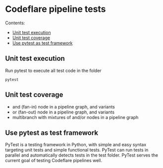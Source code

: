 # Codeflare pipeline tests

Contents:

* [Unit test execution](#unit-test-execution)
* [Unit test coverage](#unit-test-coverage)
* [Use pytest as test framework](#use-pytest-as-test-framework)

## Unit test execution
Run pytest to execute all test code in the folder
```
pytest
```

## Unit test coverage
* and (fan-in) node in a pipeline graph, and variants
* or (fan-out) node in a pipeline graph, and variants
* multibranch with mixtures of and/or nodes in a pipeline graph

## Use pytest as test framework
PyTest is a testing framework in Python, with simple and easy syntax targeting unit tests and simple functional tests. PyTest can run tests in parallel and automatically detects tests in the test folder. PyTest serves the current goal of testing Codeflare pipelines well.
